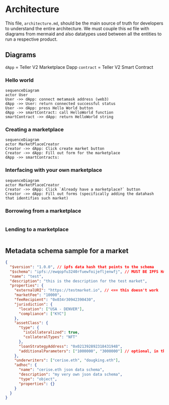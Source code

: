 # Architecture

This file, `architecture.md`, should be the main source of truth for developers to understand the entire architecture. We must couple this `md` file with diagrams from mermaid and also datatypes used between all the entities to run a respective product.

## Diagrams

`dApp` = Teller V2 Marketplace Dapp
`contract` = Teller V2 Smart Contract

### Hello world

```mermaid
sequenceDiagram
actor User
User ->> dApp: connect metamask address (web3)
dApp ->> User: return connected successful status
User ->> dApp: press Hello World button
dApp ->> smartContract: call HelloWorld function
smartContract ->> dApp: return HelloWorld string
```

### Creating a marketplace

```mermaid
sequenceDiagram
actor MarketPlaceCreator
Creator ->> dApp: Click create market button
Creator ->> dApp: Fill out form for the marketplace
dApp ->> smartContracts:  
```

### Interfacing with your own marketplace

```mermaid
sequenceDiagram
actor MarketPlaceCreator
Creator ->> dApp: Click `Already have a marketplace?` button
Creator ->> dApp: Fill out forms (specifically adding the datahash that identifies such market)

```

### Borrowing from a marketplace

```mermaid

```

### Lending to a marketplace

```mermaid

```

## Metadata schema sample for a market

```json
{
  "$version": "1.0.0", // ipfs data hash that points to the schema
  "$schema": "ipfs://ewqopfu3240rfuewfoijefljenwfj", // MUST BE IPFS HASH compliant
  "name": "test",
  "description": "this is the description for the test market",
  "properties": {
    "externalURI": "https://testmarket.io", // <== this doesn't work
    "marketFee": "10000",
    "feeRecipient": "0x034r30942390430",
    "jurisdiction": {
      "location": ["USA - DENVER"],
      "compliance": ["KYC"]
    },
    "assetClass": {
      "type": {
        "isCollateralized": true,
        "collateralTypes": "NFT"
      },
      "loanStrategyAddress": "0x021392892318431948",
      "additionalParameters": ["1000000", "3000000"] // optional, in this example both the interest and payment cycles have been added as additional parameters
    },
    "underwriters": ["cerise.eth", "dougking.eth"],
    "adhoc": {
      "name": "cerise.eth json data schema",
      "description": "my very own json data schema",
      "type": "object",
      "properties": {}
    }
  }
}
```
